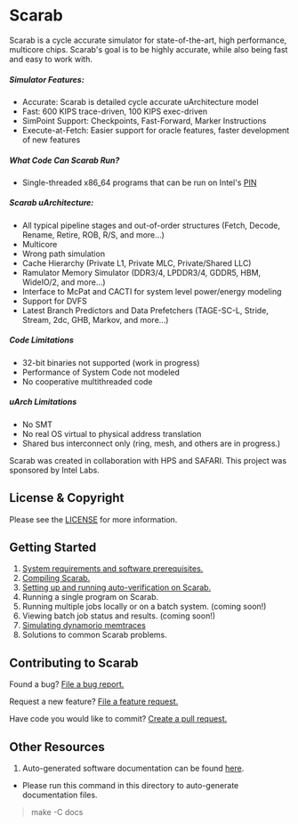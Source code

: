 # Scarab

Scarab is a cycle accurate simulator for state-of-the-art, high performance,
multicore chips. Scarab's goal is to be highly accurate, while also being
fast and easy to work with.

##### Simulator Features:
* Accurate: Scarab is detailed cycle accurate uArchitecture model
* Fast: 600 KIPS trace-driven, 100 KIPS exec-driven
* SimPoint Support: Checkpoints, Fast-Forward, Marker Instructions
* Execute-at-Fetch: Easier support for oracle features, faster development of new features

##### What Code Can Scarab Run?
* Single-threaded x86\_64 programs that can be run on Intel's [PIN](https://software.intel.com/en-us/articles/pin-a-dynamic-binary-instrumentation-tool)

##### Scarab uArchitecture:
* All typical pipeline stages and out-of-order structures (Fetch, Decode, Rename, Retire, ROB, R/S, and more...)
* Multicore 
* Wrong path simulation
* Cache Hierarchy (Private L1, Private MLC, Private/Shared LLC)
* Ramulator Memory Simulator (DDR3/4, LPDDR3/4, GDDR5, HBM, WideIO/2, and more...)  
* Interface to McPat and CACTI for system level power/energy modeling
* Support for DVFS
* Latest Branch Predictors and Data Prefetchers (TAGE-SC-L, Stride, Stream, 2dc, GHB, Markov, and more...)

##### Code Limitations
* 32-bit binaries not supported (work in progress)
* Performance of System Code not modeled
* No cooperative multithreaded code

##### uArch Limitations
* No SMT
* No real OS virtual to physical address translation
* Shared bus interconnect only (ring, mesh, and others are in progress.)

Scarab was created in collaboration with HPS and SAFARI. This project was sponsored by Intel Labs.

## License & Copyright
Please see the [LICENSE](LICENSE) for more information.

## Getting Started

1. [System requirements and software prerequisites.](docs/system_requirements.md)
2. [Compiling Scarab.](docs/compiling-scarab.md)
3. [Setting up and running auto-verification on Scarab.](docs/verification.md)
4. Running a single program on Scarab.
5. Running multiple jobs locally or on a batch system. (coming soon!)
6. Viewing batch job status and results. (coming soon!)
7. [Simulating dynamorio memtraces](docs/memtrace.md)
8. Solutions to common Scarab problems.

## Contributing to Scarab

Found a bug? [File a bug report.](https://github.com/hpsresearchgroup/scarab/issues/new/choose)

Request a new feature? [File a feature request.](https://github.com/hpsresearchgroup/scarab/issues/new/choose)

Have code you would like to commit? [Create a pull request.](https://github.com/hpsresearchgroup/scarab/pulls)

## Other Resources


1) Auto-generated software documentation can be found [here](docs/doxygen/index.html).

* Please run this command in this directory to auto-generate documentation files.
> make -C docs
